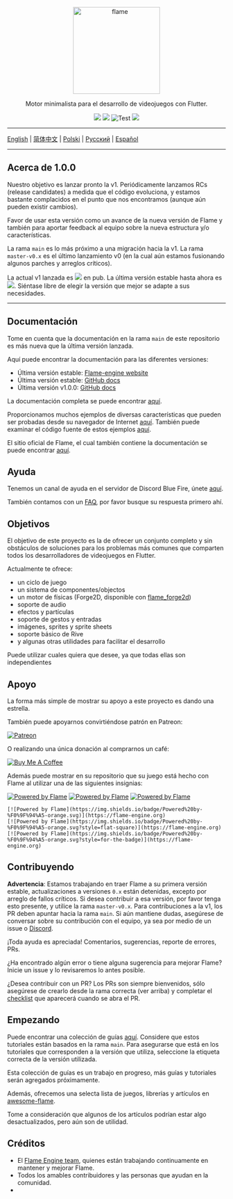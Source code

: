 <p align="center">
  <a href="https://flame-engine.org">
    <img alt="flame" width="200px" src="https://user-images.githubusercontent.com/6718144/101553774-3bc7b000-39ad-11eb-8a6a-de2daa31bd64.png">
  </a>
</p>

<p align="center">
Motor minimalista para el desarrollo de videojuegos con Flutter.
</p>

<p align="center">
  <a title="Pub" href="https://pub.dev/packages/flame/versions#prerelease" ><img src="https://img.shields.io/pub/v/flame.svg?style=popout&include_prereleases" /></a>
  <a title="Pub" href="https://pub.dev/packages/flame" ><img src="https://img.shields.io/pub/v/flame.svg?style=popout" /></a>
  <img src="https://github.com/flame-engine/flame/workflows/Test/badge.svg?branch=main&event=push" alt="Test" />
  <a title="Discord" href="https://discord.gg/pxrBmy4" ><img src="https://img.shields.io/discord/509714518008528896.svg" /></a>
</p>

---

[English](/README.md) | [简体中文](/i18n/README-ZH.md) | [Polski](/i18n/README-PL.md) | [Русский](/i18n/README-RU.md) | [Español](/i18n/README-ES.md)

---

## Acerca de 1.0.0

Nuestro objetivo es lanzar pronto la v1. Periódicamente lanzamos RCs (release candidates) a medida que el código evoluciona,
y estamos bastante complacidos en el punto que nos encontramos (aunque aún pueden existir cambios).

Favor de usar esta versión como un avance de la nueva versión de Flame y también para aportar feedback al equipo sobre
la nueva estructura y/o características.

La rama `main` es lo más próximo a una migración hacia la v1. La rama `master-v0.x` es el último lanzamiento v0
(en la cual aún estamos fusionando algunos parches y arreglos críticos).

La actual v1 lanzada es
<a title="Pub" href="https://pub.dev/packages/flame/versions#prerelease" ><img src="https://img.shields.io/pub/v/flame.svg?style=popout&include_prereleases" /></a>
en pub. La última versión estable hasta ahora es
<a title="Pub" href="https://pub.dev/packages/flame" ><img src="https://img.shields.io/pub/v/flame.svg?style=popout" /></a>.
Siéntase libre de elegir la versión que mejor se adapte a sus necesidades.

---

## Documentación

Tome en cuenta que la documentación en la rama `main` de este repositorio es más nueva que la última versión lanzada.

Aquí puede encontrar la documentación para las diferentes versiones:
- Última versión estable: [Flame-engine website](https://flame-engine.org/)
- Última versión estable: [GitHub docs](https://github.com/flame-engine/flame/tree/master-v0.x/doc)
- Última versión v1.0.0: [GitHub docs](https://github.com/flame-engine/flame/tree/1.0.0-releasecandidate.11/doc)

La documentación completa se puede encontrar [aquí](https://github.com/flame-engine/flame/tree/main/doc).

Proporcionamos muchos ejemplos de diversas características que pueden ser probadas desde su navegador de Internet
[aquí](https://flame-engine.github.io/flame/). También puede examinar el código fuente de estos ejemplos [aquí](https://github.com/flame-engine/flame/tree/main/examples).

El sitio oficial de Flame, el cual también contiene la documentación se puede encontrar
[aquí](https://flame-engine.org/).

## Ayuda

Tenemos un canal de ayuda en el servidor de Discord Blue Fire, únete [aquí](https://discord.gg/pxrBmy4).

También contamos con un [FAQ](FAQ.md), por favor busque su respuesta primero ahí.

## Objetivos

El objetivo de este proyecto es la de ofrecer un conjunto completo y sin obstáculos de soluciones para
los problemas más comunes que comparten todos los desarrolladores de videojuegos en Flutter.

Actualmente te ofrece:
 - un ciclo de juego
 - un sistema de componentes/objectos
 - un motor de físicas (Forge2D, disponible con
 [flame_forge2d](https://github.com/flame-engine/flame_Forge2D))
 - soporte de audio
 - efectos y partículas
 - soporte de gestos y entradas
 - imágenes, sprites y sprite sheets
 - soporte básico de Rive
 - y algunas otras utilidades para facilitar el desarrollo

Puede utilizar cuales quiera que desee, ya que todas ellas son independientes

## Apoyo

La forma más simple de mostrar su apoyo a este proyecto es dando una estrella.

También puede apoyarnos convirtiéndose patrón en Patreon:

[![Patreon](https://c5.patreon.com/external/logo/become_a_patron_button.png)](https://www.patreon.com/bluefireoss)

O realizando una única donación al comprarnos un café:

[![Buy Me A Coffee](https://user-images.githubusercontent.com/835641/60540201-fcd7fa00-9ce4-11e9-87ec-1e98568e9f58.png)](https://www.buymeacoffee.com/bluefire)

Además puede mostrar en su repositorio que su juego está hecho con Flame al utilizar una de las siguientes insignias:

[![Powered by Flame](https://img.shields.io/badge/Powered%20by-%F0%9F%94%A5-orange.svg)](https://flame-engine.org)
[![Powered by Flame](https://img.shields.io/badge/Powered%20by-%F0%9F%94%A5-orange.svg?style=flat-square)](https://flame-engine.org)
[![Powered by Flame](https://img.shields.io/badge/Powered%20by-%F0%9F%94%A5-orange.svg?style=for-the-badge)](https://flame-engine.org)

```
[![Powered by Flame](https://img.shields.io/badge/Powered%20by-%F0%9F%94%A5-orange.svg)](https://flame-engine.org)
[![Powered by Flame](https://img.shields.io/badge/Powered%20by-%F0%9F%94%A5-orange.svg?style=flat-square)](https://flame-engine.org)
[![Powered by Flame](https://img.shields.io/badge/Powered%20by-%F0%9F%94%A5-orange.svg?style=for-the-badge)](https://flame-engine.org)
```

## Contribuyendo

__Advertencia__: Estamos trabajando en traer Flame a su primera versión estable, actualizaciones a versiones `0.x`
están detenidas, excepto por arreglo de fallos críticos. Si desea contribuir a esa versión, por favor
tenga esto presente, y utilice la rama `master-v0.x`. Para contribuciones a la v1, los PR deben apuntar
hacia la rama `main`. Si aún mantiene dudas, asegúrese de conversar sobre su contribución con el equipo, ya sea por
medio de un issue o [Discord](https://discord.gg/pxrBmy4).

¡Toda ayuda es apreciada! Comentarios, sugerencias, reporte de errores, PRs.

¿Ha encontrado algún error o tiene alguna sugerencia para mejorar Flame? Inicie un issue y lo
revisaremos lo antes posible.

¿Desea contribuir con un PR? Los PRs son siempre bienvenidos, sólo asegúrese de crearlo desde la
rama correcta (ver arriba) y completar el [checklist](.github/pull_request_template.md) que aparecerá
cuando se abra el PR.

## Empezando

Puede encontrar una colección de guías [aquí](./tutorials). Considere que estos tutoriales están basados
en la rama `main`. Para asegurarse que está en los tutoriales que corresponden a la versión que utiliza,
seleccione la etiqueta correcta de la versión utilizada.

Esta colección de guías es un trabajo en progreso, más guías y tutoriales serán agregados próximamente.

Además, ofrecemos una selecta lista de juegos, librerías y artículos en
[awesome-flame](https://github.com/flame-engine/awesome-flame).

Tome a consideración que algunos de los artículos podrían estar algo desactualizados, pero aún son de utilidad.

## Créditos

 - El [Flame Engine team](https://github.com/orgs/flame-engine/people), quienes están trabajando
 continuamente en mantener y mejorar Flame.
 - Todos los amables contribuidores y las personas que ayudan en la comunidad.
 - 
